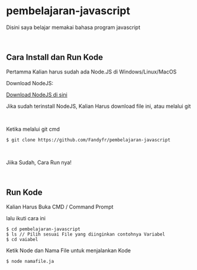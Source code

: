 # pembelajaran-javascript
<p>Disini saya belajar memakai bahasa program javascript</p>
<br>

## Cara Install dan Run Kode
<p>Pertamma Kalian harus sudah ada Node.JS di Windows/Linux/MacOS</p>
<p>Download NodeJS: </p>
<a href="https://nodejs.org/en/download">Download NodeJS di sini</a>
<br>

<p>Jika sudah terinstall NodeJS, Kalian Harus download file ini, atau melalui git</p>
<br>

<p>Ketika melalui git cmd</p>

```
$ git clone https://github.com/Fandyfr/pembelajaran-javascript
```

<br>

<p>Jiika Sudah, Cara Run nya!</p>
<br>

## Run Kode

<p>Kalian Harus Buka CMD / Command Prompt</p>
<p>lalu ikuti cara ini</p>

```
$ cd pembelajaran-javascript
$ ls // Pilih sesuai File yang diinginkan contohnya Variabel
$ cd vaiabel
```
<p>Ketik Node dan Nama File untuk menjalankan Kode</p>

```
$ node namafile.ja
```
